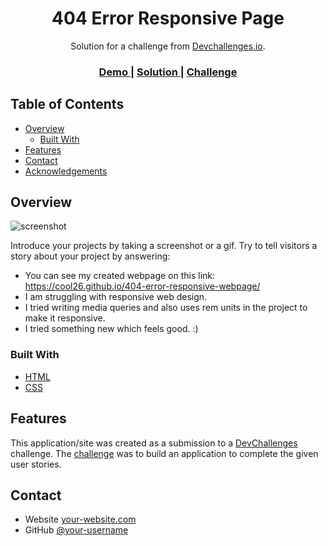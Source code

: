 <!-- Please update value in the {}  -->

<h1 align="center">404 Error Responsive Page</h1>

<div align="center">
   Solution for a challenge from  <a href="http://devchallenges.io" target="_blank">Devchallenges.io</a>.
</div>

<div align="center">
  <h3>
    <a href="https://cool26.github.io/404-error-responsive-webpage/">
      Demo
    </a>
    <span> | </span>
    <a href="https://cool26.github.io/404-error-responsive-webpage/">
      Solution
    </a>
    <span> | </span>
    <a href="https://devchallenges.io/challenges/wBunSb7FPrIepJZAg0sY">
      Challenge
    </a>
  </h3>
</div>

<!-- TABLE OF CONTENTS -->

## Table of Contents

- [Overview](#overview)
  - [Built With](#built-with)
- [Features](#features)
- [Contact](#contact)
- [Acknowledgements](#acknowledgements)

<!-- OVERVIEW -->

## Overview

![screenshot](https://user-images.githubusercontent.com/16707738/92399059-5716eb00-f132-11ea-8b14-bcacdc8ec97b.png)

Introduce your projects by taking a screenshot or a gif. Try to tell visitors a story about your project by answering:

- You can see my created webpage on this link: https://cool26.github.io/404-error-responsive-webpage/
- I am struggling with responsive web design.
- I tried writing media queries and also uses rem units in the project to make it responsive.
- I tried something new which feels good. :)

### Built With

<!-- This section should list any major frameworks that you built your project using. Here are a few examples.-->

- [HTML](https://html.com/)
- [CSS](https://developer.mozilla.org/en-US/docs/Web/CSS)

## Features

<!-- List the features of your application or follow the template. Don't share the figma file here :) -->

This application/site was created as a submission to a [DevChallenges](https://devchallenges.io/challenges) challenge. The [challenge](https://devchallenges.io/challenges/wBunSb7FPrIepJZAg0sY) was to build an application to complete the given user stories.

## Contact

- Website [your-website.com](https://cool26.github.io/404-error-responsive-webpage/)
- GitHub [@your-username](https://github.com/COOL26)
